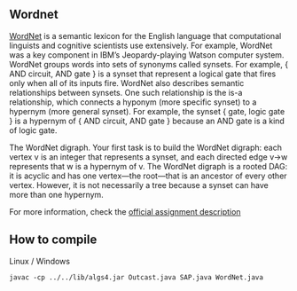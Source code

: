 ## Wordnet
[WordNet](https://wordnet.princeton.edu/) is a semantic lexicon for the English language that computational linguists and cognitive scientists use extensively. For example, WordNet was a key component in IBM’s Jeopardy-playing Watson computer system. WordNet groups words into sets of synonyms called synsets. For example, { AND circuit, AND gate } is a synset that represent a logical gate that fires only when all of its inputs fire. WordNet also describes semantic relationships between synsets. One such relationship is the is-a relationship, which connects a hyponym (more specific synset) to a hypernym (more general synset). For example, the synset { gate, logic gate } is a hypernym of { AND circuit, AND gate } because an AND gate is a kind of logic gate.

The WordNet digraph. Your first task is to build the WordNet digraph: each vertex v is an integer that represents a synset, and each directed edge v→w represents that w is a hypernym of v. The WordNet digraph is a rooted DAG: it is acyclic and has one vertex—the root—that is an ancestor of every other vertex. However, it is not necessarily a tree because a synset can have more than one hypernym.

For more information, check the [official assignment description](https://coursera.cs.princeton.edu/algs4/assignments/wordnet/specification.php)

## How to compile
Linux / Windows
```
javac -cp ../../lib/algs4.jar Outcast.java SAP.java WordNet.java
```